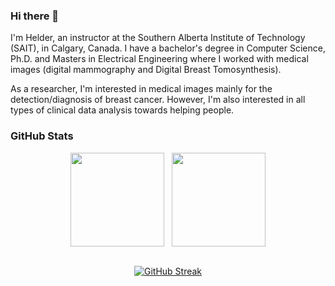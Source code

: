 ### Hi there 👋
I'm Helder, an instructor at the Southern Alberta Institute of Technology (SAIT), in Calgary, Canada. I have a bachelor's degree in Computer Science, Ph.D. and Masters in Electrical Engineering where I worked with medical images (digital mammography and Digital Breast Tomosynthesis). 

As a researcher, I'm interested in medical images mainly for the detection/diagnosis of breast cancer. However, I'm also interested in all types of clinical data analysis towards helping people.

<!--
**helderc/helderc** is a ✨ _special_ ✨ repository because its `README.md` (this file) appears on your GitHub profile.

Here are some ideas to get you started:

- 🔭 I’m currently working on ...
- 👯 I’m looking to collaborate on ...
- 🤔 I’m looking for help with ...
- 💬 Ask me about ...
- 📫 How to reach me: ...
- 😄 Pronouns: ...
- ⚡ Fun fact: ...
-->

### GitHub Stats

<div class="row" align="center">
  <div class="column">
    <img src="https://github-readme-stats.vercel.app/api?username=helderc&show_icons=true&count_private=true&hide_border=true&theme=dark" align="center" height="150px"/>
    &nbsp;
    <img src="https://github-readme-stats.vercel.app/api/top-langs/?username=helderc&hide_border=true&layout=compact&theme=dark" align="center" height="150px" /></div>
</div>

<br/>  

<div class="row" align="center">
  
[![GitHub Streak](https://streak-stats.demolab.com/?user=helderc)](https://git.io/streak-stats)
  
</div>
